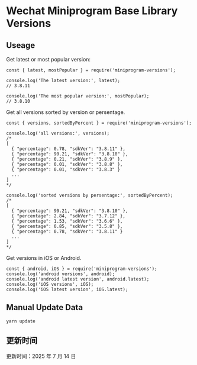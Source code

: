 
# Wechat Miniprogram Base Library Versions

## Useage

Get latest or most popular version:

```;
const { latest, mostPopular } = require('miniprogram-versions');

console.log('The latest version:', latest);
// 3.8.11

console.log('The most popular version:', mostPopular);
// 3.8.10

```

Get all versions sorted by version or persentage.

```
const { versions, sortedByPercent } = require('miniprogram-versions');

console.log('all versions:', versions);
/*
[
  { "percentage": 0.78, "sdkVer": "3.8.11" },
  { "percentage": 90.21, "sdkVer": "3.8.10" },
  { "percentage": 0.21, "sdkVer": "3.8.9" },
  { "percentage": 0.01, "sdkVer": "3.8.8" },
  { "percentage": 0.01, "sdkVer": "3.8.3" }
  ...
]
*/

console.log('sorted versions by persentage:', sortedByPercent);
/*
[
  { "percentage": 90.21, "sdkVer": "3.8.10" },
  { "percentage": 2.84, "sdkVer": "3.7.12" },
  { "percentage": 1.53, "sdkVer": "3.6.6" },
  { "percentage": 0.85, "sdkVer": "3.5.8" },
  { "percentage": 0.78, "sdkVer": "3.8.11" }
  ...
]
*/
```

Get versions in iOS or Android.

```
const { android, iOS } = require('miniprogram-versions');
console.log('android versions', android);
console.log('android latest version', android.latest);
console.log('iOS versions', iOS);
console.log('iOS latest version', iOS.latest);
```

## Manual Update Data

```
yarn update
```

## 更新时间

更新时间：2025 年 7 月 14 日
